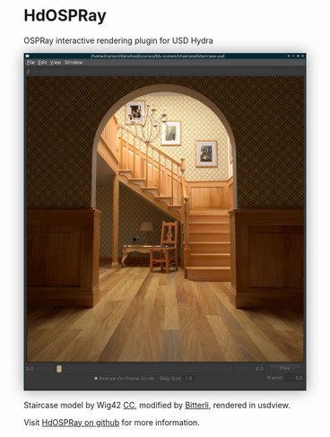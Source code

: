 # HdOSPRay
OSPRay interactive rendering plugin for USD Hydra

<img src="images/hdospray_staircase.jpg" style="padding: 0px 0px 0px 0px; box-shadow: 0px 0px 24px rgba(0,0,0,0.4); ">

Staircase model by Wig42 [CC](https://creativecommons.org/licenses/by/3.0/), modified by [Bitterli](https://benedikt-bitterli.me/resources/), rendered in usdview.

Visit [HdOSPRay on github](https://github.com/ospray/hdospray) for more information.